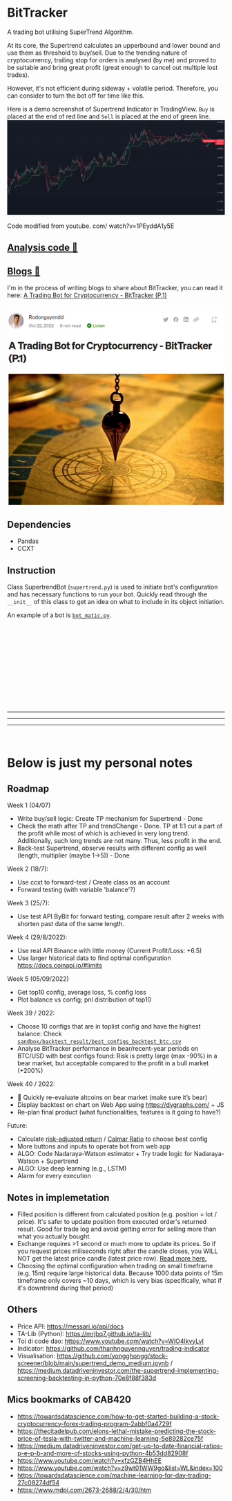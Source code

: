 # BitTracker

A trading bot utilising SuperTrend Algorithm.

At its core, the Supertrend calculates an upperbound and lower bound and use them as threshold to buy/sell. Due to the trending nature of cryptocurrency, trailing stop for orders is analysed (by me) and proved to be suitable and bring great profit (great enough to cancel out multiple lost trades). 

However, it's not efficient during sideway + volatile period. Therefore, you can consider to turn the bot off for time like this.

Here is a demo screenshot of Supertrend Indicator in TradingView. `Buy` is placed at the end of red line and `Sell` is placed at the end of green line.  
![tradingview-supertrend](/media/tradingview-supertrend.png)

Code modified from youtube. com/ watch?v=1PEyddA1y5E



## [Analysis code 🔗](sandbox/analyse_backtest_result.ipynb)

## [Blogs 🔗](https://rodonguyen.medium.com/)

I'm in the process of writing blogs to share about BitTracker, you can read it here: [A Trading Bot for Cryptocurrency - BitTracker (P.1)](https://rodonguyen.medium.com/a-trading-bot-for-cryptocurrency-bittracker-p-1-f0c211134c47)

[![blog](/media/blog-screenshot.png)](https://rodonguyen.medium.com/a-trading-bot-for-cryptocurrency-bittracker-p-1-f0c211134c47)


## Dependencies
- Pandas
- CCXT

## Instruction

Class SupertrendBot (`supertrend.py`) is used to initiate bot's configuration and has necessary functions to run your bot. Quickly read through the `__init__` of this class to get an idea on what to include in its object initiation.

An example of a bot is [`bot_matic.py`](/bot_matic.py).


<br>
<br>
<br>
<br>
<br>
<br>
<br>
<br>
<br>
<br>
<br>

<hr>
<hr>
<hr>
<br>


# Below is just my personal notes

## Roadmap

Week 1 (04/07)
- Write buy/sell logic: Create TP mechanism for Supertrend - Done
- Check the math after TP and trendChange - Done. TP at 1:1 cut a part of the profit while most of which is achieved in very long trend. Additionally, such long trends are not many. Thus, less profit in the end.
- Back-test Supertrend, observe results with different config as well (length, multiplier (maybe 1->5)) - Done

Week 2 (18/7):
- Use ccxt to forward-test / Create class as an account 
- Forward testing (with variable 'balance'?)

Week 3 (25/7):
- Use test API ByBit for forward testing, compare result after 2 weeks with shorten past data of the same length.

Week 4 (29/8/2022):
- Use real API Binance with little money (Current Profit/Loss: +6.5)
- Use larger historical data to find optimal configuration https://docs.coinapi.io/#limits

Week 5 (05/09/2022)
- Get top10 config, average loss, % config loss
- Plot balance vs config; pnl distribution of top10

Week 39 / 2022:
- Choose 10 configs that are in toplist config and have the highest balance: Check [`sandbox/backtest_result/best_configs_backtest_btc.csv`](sandbox/backtest_result/best_configs_backtest_btc.csv)
- Analyse BitTracker performance in bear/recent-year periods on BTC/USD with best configs found: Risk is pretty large (max -90%) in a bear market, but acceptable compared to the profit in a bull market (+200%)

Week 40 / 2022:
- 📍 Quickly re-evaluate altcoins on bear market (make sure it’s bear)
- Display backtest on chart on Web App using https://dygraphs.com/ + JS
- Re-plan final product (what functionalities, features is it going to have?)


Future:
- Calculate [risk-adjusted return](https://www.investopedia.com/terms/r/riskadjustedreturn.asp) / [Calmar Ratio](https://www.investopedia.com/terms/c/calmarratio.asp) to choose best config
- More buttons and inputs to operate bot from web app
- ALGO: Code Nadaraya-Watson estimator + Try trade logic for Nadaraya-Watson + Supertrend
- ALGO: Use deep learning (e.g., LSTM) 
- Alarm for every execution 



## Notes in implemetation
- Filled position is different from calculated position (e.g. position = lot / price). It's safer to update position from executed order's returned result. Good for trade log and avoid getting error for selling more than what you actually bought.
- Exchange requires >1 second or much more to update its prices. So if you request prices miliseconds right after the candle closes, you WILL NOT get the latest price candle (latest price row). [Read more here.](https://docs.ccxt.com/en/latest/manual.html#notes-on-latency)
- Choosing the optimal configuration when trading on small timeframe (e.g. 15m) require large historical data. Because 1000 data points of 15m timeframe only covers ~10 days, which is very bias (specifically, what if it's downtrend during that period)


## Others
- Price API: https://messari.io/api/docs
- TA-Lib (Python): https://mrjbq7.github.io/ta-lib/
- Toi di code dao: https://www.youtube.com/watch?v=WlO4lkvyLvI
- Indicator: https://github.com/thanhnguyennguyen/trading-indicator 
- Visualisation: https://github.com/yongghongg/stock-screener/blob/main/supertrend_demo_medium.ipynb / https://medium.datadriveninvestor.com/the-supertrend-implementing-screening-backtesting-in-python-70e8f88f383d


## Mics bookmarks of CAB420
- https://towardsdatascience.com/how-to-get-started-building-a-stock-cryptocurrency-forex-trading-program-2abbf0a4729f
- https://thecitadelpub.com/elons-lethal-mistake-predicting-the-stock-price-of-tesla-with-twitter-and-machine-learning-5e89282ce75f
- https://medium.datadriveninvestor.com/get-up-to-date-financial-ratios-p-e-p-b-and-more-of-stocks-using-python-4b53dd82908f
- https://www.youtube.com/watch?v=xfzGZB4HhEE
- https://www.youtube.com/watch?v=z9wt01WW9go&list=WL&index=100
- https://towardsdatascience.com/machine-learning-for-day-trading-27c08274df54
- https://www.mdpi.com/2673-2688/2/4/30/htm

